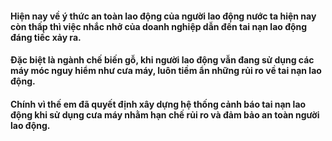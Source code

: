 #### Hiện nay về ý thức an toàn lao động của người lao động nước ta hiện nay còn thấp thì việc nhắc nhở của doanh nghiệp dẫn đến tai nạn lao động đáng tiếc xảy ra.
#### Đặc biệt là ngành chế biến gỗ, khi người lao động vẫn đang sử dụng các máy móc nguy hiểm như cưa máy, luôn tiềm ẩn những rủi ro về tai nạn lao động.
#### Chính vì thế em đã quyết định xây dựng hệ thống cảnh báo tai nạn lao động khi sử dụng cưa máy nhằm hạn chế rủi ro và đảm bảo an toàn người lao động.

